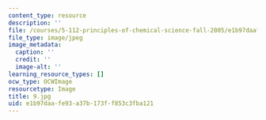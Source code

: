```yaml
---
content_type: resource
description: ''
file: /courses/5-112-principles-of-chemical-science-fall-2005/e1b97daafe93a37b173ff853c3fba121_9.jpg
file_type: image/jpeg
image_metadata:
  caption: ''
  credit: ''
  image-alt: ''
learning_resource_types: []
ocw_type: OCWImage
resourcetype: Image
title: 9.jpg
uid: e1b97daa-fe93-a37b-173f-f853c3fba121
---
```

